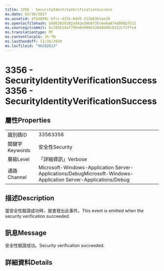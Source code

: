 ```yaml
---
title: 3356 - SecurityIdentityVerificationSuccess
ms.date: 03/30/2017
ms.assetid: 4fb4899c-bfcc-437e-b4d5-313b83b1ae29
ms.openlocfilehash: b886302d182a402e30b8f35c6e0a674d008b7512
ms.sourcegitcommit: bc293b14af795e0e999e3304dd40c0222cf2ffe4
ms.translationtype: MT
ms.contentlocale: zh-TW
ms.lasthandoff: 11/26/2020
ms.locfileid: "96282613"
---
```

# <a name="3356---securityidentityverificationsuccess"></a><span data-ttu-id="4f506-102">3356 - SecurityIdentityVerificationSuccess</span><span class="sxs-lookup"><span data-stu-id="4f506-102">3356 - SecurityIdentityVerificationSuccess</span></span>

## <a name="properties"></a><span data-ttu-id="4f506-103">屬性</span><span class="sxs-lookup"><span data-stu-id="4f506-103">Properties</span></span>  
  
|||  
|-|-|  
|<span data-ttu-id="4f506-104">識別碼</span><span class="sxs-lookup"><span data-stu-id="4f506-104">ID</span></span>|<span data-ttu-id="4f506-105">3356</span><span class="sxs-lookup"><span data-stu-id="4f506-105">3356</span></span>|  
|<span data-ttu-id="4f506-106">關鍵字</span><span class="sxs-lookup"><span data-stu-id="4f506-106">Keywords</span></span>|<span data-ttu-id="4f506-107">安全性</span><span class="sxs-lookup"><span data-stu-id="4f506-107">Security</span></span>|  
|<span data-ttu-id="4f506-108">層級</span><span class="sxs-lookup"><span data-stu-id="4f506-108">Level</span></span>|<span data-ttu-id="4f506-109">「詳細資訊」</span><span class="sxs-lookup"><span data-stu-id="4f506-109">Verbose</span></span>|  
|<span data-ttu-id="4f506-110">通路</span><span class="sxs-lookup"><span data-stu-id="4f506-110">Channel</span></span>|<span data-ttu-id="4f506-111">Microsoft-Windows-Application Server-Applications/Debug</span><span class="sxs-lookup"><span data-stu-id="4f506-111">Microsoft-Windows-Application Server-Applications/Debug</span></span>|  
  
## <a name="description"></a><span data-ttu-id="4f506-112">描述</span><span class="sxs-lookup"><span data-stu-id="4f506-112">Description</span></span>  

 <span data-ttu-id="4f506-113">當安全性驗證成功時，就會發出此事件。</span><span class="sxs-lookup"><span data-stu-id="4f506-113">This event is emitted when the security verification succeeded.</span></span>  
  
## <a name="message"></a><span data-ttu-id="4f506-114">訊息</span><span class="sxs-lookup"><span data-stu-id="4f506-114">Message</span></span>  

 <span data-ttu-id="4f506-115">安全性驗證成功。</span><span class="sxs-lookup"><span data-stu-id="4f506-115">Security verification succeeded.</span></span>  
  
## <a name="details"></a><span data-ttu-id="4f506-116">詳細資料</span><span class="sxs-lookup"><span data-stu-id="4f506-116">Details</span></span>
